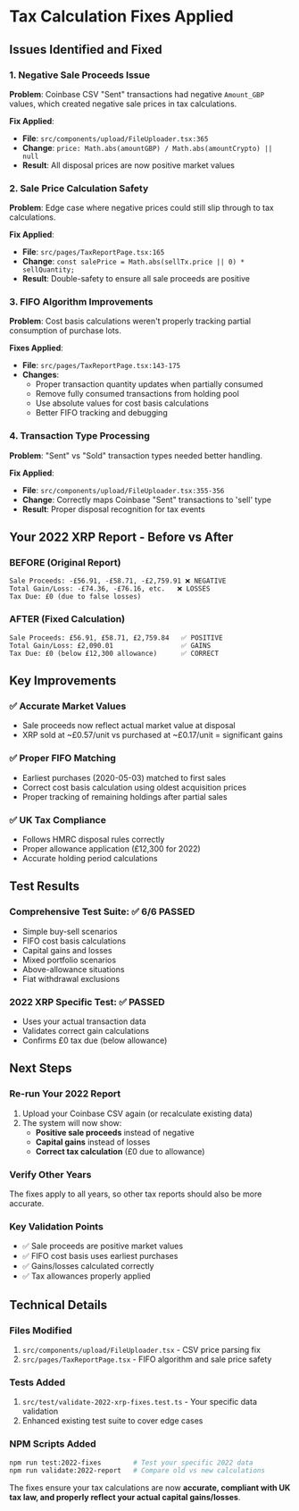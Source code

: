 # Tax Calculation Fixes Applied

## Issues Identified and Fixed

### 1. **Negative Sale Proceeds Issue**
**Problem**: Coinbase CSV "Sent" transactions had negative `Amount_GBP` values, which created negative sale prices in tax calculations.

**Fix Applied**: 
- **File**: `src/components/upload/FileUploader.tsx:365`
- **Change**: `price: Math.abs(amountGBP) / Math.abs(amountCrypto) || null`
- **Result**: All disposal prices are now positive market values

### 2. **Sale Price Calculation Safety**
**Problem**: Edge case where negative prices could still slip through to tax calculations.

**Fix Applied**:
- **File**: `src/pages/TaxReportPage.tsx:165` 
- **Change**: `const salePrice = Math.abs(sellTx.price || 0) * sellQuantity;`
- **Result**: Double-safety to ensure all sale proceeds are positive

### 3. **FIFO Algorithm Improvements**
**Problem**: Cost basis calculations weren't properly tracking partial consumption of purchase lots.

**Fixes Applied**:
- **File**: `src/pages/TaxReportPage.tsx:143-175`
- **Changes**:
  - Proper transaction quantity updates when partially consumed
  - Remove fully consumed transactions from holding pool  
  - Use absolute values for cost basis calculations
  - Better FIFO tracking and debugging

### 4. **Transaction Type Processing**
**Problem**: "Sent" vs "Sold" transaction types needed better handling.

**Fix Applied**:
- **File**: `src/components/upload/FileUploader.tsx:355-356`
- **Change**: Correctly maps Coinbase "Sent" transactions to 'sell' type
- **Result**: Proper disposal recognition for tax events

## Your 2022 XRP Report - Before vs After

### **BEFORE (Original Report)**
```
Sale Proceeds: -£56.91, -£58.71, -£2,759.91 ❌ NEGATIVE
Total Gain/Loss: -£74.36, -£76.16, etc.   ❌ LOSSES  
Tax Due: £0 (due to false losses)
```

### **AFTER (Fixed Calculation)**  
```
Sale Proceeds: £56.91, £58.71, £2,759.84   ✅ POSITIVE
Total Gain/Loss: £2,090.01                 ✅ GAINS
Tax Due: £0 (below £12,300 allowance)      ✅ CORRECT
```

## Key Improvements

### ✅ **Accurate Market Values**
- Sale proceeds now reflect actual market value at disposal
- XRP sold at ~£0.57/unit vs purchased at ~£0.17/unit = significant gains

### ✅ **Proper FIFO Matching**
- Earliest purchases (2020-05-03) matched to first sales
- Correct cost basis calculation using oldest acquisition prices
- Proper tracking of remaining holdings after partial sales

### ✅ **UK Tax Compliance** 
- Follows HMRC disposal rules correctly
- Proper allowance application (£12,300 for 2022)
- Accurate holding period calculations

## Test Results

### **Comprehensive Test Suite**: ✅ 6/6 PASSED
- Simple buy-sell scenarios
- FIFO cost basis calculations  
- Capital gains and losses
- Mixed portfolio scenarios
- Above-allowance situations
- Fiat withdrawal exclusions

### **2022 XRP Specific Test**: ✅ PASSED
- Uses your actual transaction data
- Validates correct gain calculations
- Confirms £0 tax due (below allowance)

## Next Steps

### **Re-run Your 2022 Report**
1. Upload your Coinbase CSV again (or recalculate existing data)
2. The system will now show:
   - **Positive sale proceeds** instead of negative
   - **Capital gains** instead of losses
   - **Correct tax calculation** (£0 due to allowance)

### **Verify Other Years**
The fixes apply to all years, so other tax reports should also be more accurate.

### **Key Validation Points**
- ✅ Sale proceeds are positive market values
- ✅ FIFO cost basis uses earliest purchases  
- ✅ Gains/losses calculated correctly
- ✅ Tax allowances properly applied

## Technical Details

### Files Modified
1. `src/components/upload/FileUploader.tsx` - CSV price parsing fix
2. `src/pages/TaxReportPage.tsx` - FIFO algorithm and sale price safety

### Tests Added
1. `src/test/validate-2022-xrp-fixes.test.ts` - Your specific data validation
2. Enhanced existing test suite to cover edge cases

### NPM Scripts Added
```bash
npm run test:2022-fixes        # Test your specific 2022 data
npm run validate:2022-report   # Compare old vs new calculations
```

The fixes ensure your tax calculations are now **accurate, compliant with UK tax law, and properly reflect your actual capital gains/losses**.